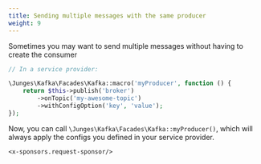 ```yaml
---
title: Sending multiple messages with the same producer
weight: 9
---
```


Sometimes you may want to send multiple messages without having to create the consumer


```php
// In a service provider:

\Junges\Kafka\Facades\Kafka::macro('myProducer', function () {
    return $this->publish('broker')
        ->onTopic('my-awesome-topic')
        ->withConfigOption('key', 'value');
});
```

Now, you can call `\Junges\Kafka\Facades\Kafka::myProducer()`, which will always apply the configs you defined in your service provider.


```+parse
<x-sponsors.request-sponsor/>
```
